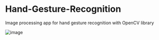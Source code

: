 # Hand-Gesture-Recognition
Image processing app for hand gesture recognition with OpenCV library

![image](https://user-images.githubusercontent.com/63372647/184344508-aacc5250-fdaa-4e9f-9eec-b54d7020d2c5.png)
